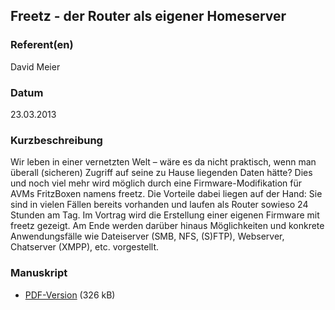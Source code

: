 
 
## Freetz - der Router als eigener Homeserver


### Referent(en)
 David Meier

### Datum
 23.03.2013

### Kurzbeschreibung
Wir leben in einer vernetzten Welt &#8211; wäre es da nicht praktisch, wenn man überall (sicheren) Zugriff auf seine zu Hause liegenden Daten hätte?
Dies und noch viel mehr wird möglich durch eine Firmware-Modifikation für AVMs FritzBoxen namens freetz. Die Vorteile dabei liegen auf der Hand: Sie sind in vielen Fällen bereits vorhanden und laufen als Router sowieso 24 Stunden am Tag.
Im Vortrag wird die Erstellung einer eigenen Firmware mit freetz gezeigt. Am Ende werden darüber hinaus Möglichkeiten und konkrete Anwendungsfälle wie Dateiserver (SMB, NFS, (S)FTP), Webserver, Chatserver (XMPP), etc. vorgestellt.

### Manuskript

          
* [PDF-Version](/download/Vortraege/Freetz_LIT_2013.pdf) (326 kB)
                 
      
  

